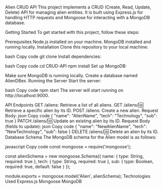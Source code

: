 Alien CRUD API
This project implements a CRUD (Create, Read, Update, Delete) API for managing alien entities. It is built using Express.js for handling HTTP requests and Mongoose for interacting with a MongoDB database.

Getting Started
To get started with this project, follow these steps:

Prerequisites
Node.js installed on your machine.
MongoDB installed and running locally.
Installation
Clone this repository to your local machine:

bash
Copy code
git clone <repository-url>
Install dependencies:

bash
Copy code
cd CRUD-API
npm install
Set up MongoDB:

Make sure MongoDB is running locally.
Create a database named AlienDBex.
Running the Server
Start the server:

bash
Copy code
npm start
The server will start running on http://localhost:9000.

API Endpoints
GET /aliens: Retrieve a list of all aliens.
GET /aliens/:id: Retrieve a specific alien by its ID.
POST /aliens: Create a new alien.
Request Body:
json
Copy code
{
    "name": "AlienName",
    "tech": "Technology",
    "sub": true
}
PATCH /aliens/:id: Update an existing alien by its ID.
Request Body (fields to update):
json
Copy code
{
    "name": "NewAlienName",
    "tech": "NewTechnology",
    "sub": false
}
DELETE /aliens/:id: Delete an alien by its ID.
Database Schema
The MongoDB schema for the Alien model is as follows:

javascript
Copy code
const mongoose = require('mongoose');

const alienSchema = new mongoose.Schema({
    name: {
        type: String,
        required: true
    },
    tech: {
        type: String,
        required: true
    },
    sub: {
        type: Boolean,
        required: true,
        default: false
    }
});

module.exports = mongoose.model('Alien', alienSchema);
Technologies Used
Express.js
Mongoose
MongoDB
